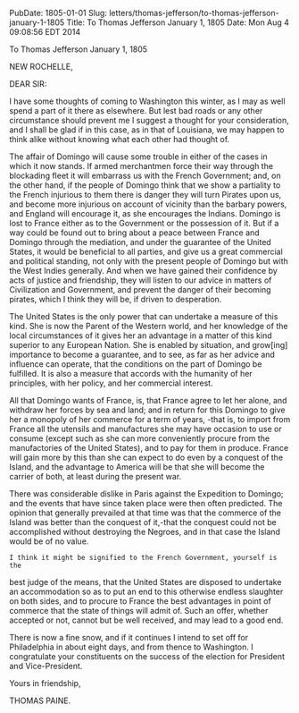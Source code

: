 PubDate: 1805-01-01
Slug: letters/thomas-jefferson/to-thomas-jefferson-january-1-1805
Title: To Thomas Jefferson January 1, 1805
Date: Mon Aug  4 09:08:56 EDT 2014

   To Thomas Jefferson January 1, 1805

   NEW ROCHELLE,

   DEAR SIR:

   I have some thoughts of coming to Washington this winter, as I may as well
   spend a part of it there as elsewhere. But lest bad roads or any other
   circumstance should prevent me I suggest a thought for your consideration,
   and I shall be glad if in this case, as in that of Louisiana, we may
   happen to think alike without knowing what each other had thought of.

   The affair of Domingo will cause some trouble in either of the cases in
   which it now stands. If armed merchantmen force their way through the
   blockading fleet it will embarrass us with the French Government; and, on
   the other hand, if the people of Domingo think that we show a partiality
   to the French injurious to them there is danger they will turn Pirates
   upon us, and become more injurious on account of vicinity than the barbary
   powers, and England will encourage it, as she encourages the Indians.
   Domingo is lost to France either as to the Government or the possession of
   it. But if a way could be found out to bring about a peace between France
   and Domingo through the mediation, and under the guarantee of the United
   States, it would be beneficial to all parties, and give us a great
   commercial and political standing, not only with the present people of
   Domingo but with the West Indies generally. And when we have gained their
   confidence by acts of justice and friendship, they will listen to our
   advice in matters of Civilization and Government, and prevent the danger
   of their becoming pirates, which I think they will be, if driven to
   desperation.

   The United States is the only power that can undertake a measure of this
   kind. She is now the Parent of the Western world, and her knowledge of the
   local circumstances of it gives her an advantage in a matter of this kind
   superior to any European Nation. She is enabled by situation, and
   grow[ing] importance to become a guarantee, and to see, as far as her
   advice and influence can operate, that the conditions on the part of
   Domingo be fulfilled. It is also a measure that accords with the humanity
   of her principles, with her policy, and her commercial interest.

   All that Domingo wants of France, is, that France agree to let her alone,
   and withdraw her forces by sea and land; and in return for this Domingo to
   give her a monopoly of her commerce for a term of years, -that is, to
   import from France all the utensils and manufactures she may have occasion
   to use or consume (except such as she can more conveniently procure from
   the manufactories of the United States), and to pay for them in produce.
   France will gain more by this than she can expect to do even by a conquest
   of the Island, and the advantage to America will be that she will become
   the carrier of both, at least during the present war.

   There was considerable dislike in Paris against the Expedition to Domingo;
   and the events that have since taken place were then often predicted. The
   opinion that generally prevailed at that time was that the commerce of the
   Island was better than the conquest of it,-that the conquest could not be
   accomplished without destroying the Negroes, and in that case the Island
   would be of no value.

    I think it might be signified to the French Government, yourself is the
   best judge of the means, that the United States are disposed to undertake
   an accommodation so as to put an end to this otherwise endless slaughter
   on both sides, and to procure to France the best advantages in point of
   commerce that the state of things will admit of. Such an offer, whether
   accepted or not, cannot but be well received, and may lead to a good end.

   There is now a fine snow, and if it continues I intend to set off for
   Philadelphia in about eight days, and from thence to Washington. I
   congratulate your constituents on the success of the election for
   President and Vice-President.

   Yours in friendship,

   THOMAS PAINE.


